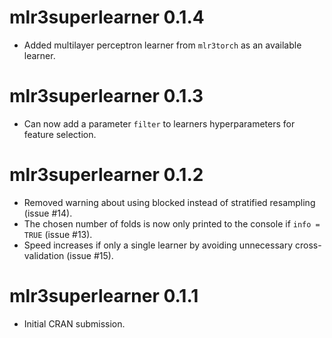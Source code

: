 # mlr3superlearner 0.1.4

* Added multilayer perceptron learner from `mlr3torch` as an available learner.

# mlr3superlearner 0.1.3

* Can now add a parameter `filter` to learners hyperparameters for feature selection.

# mlr3superlearner 0.1.2

* Removed warning about using blocked instead of stratified resampling (issue #14).
* The chosen number of folds is now only printed to the console if `info = TRUE` (issue #13).
* Speed increases if only a single learner by avoiding unnecessary cross-validation (issue #15).

# mlr3superlearner 0.1.1

* Initial CRAN submission.
